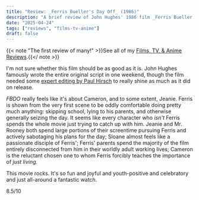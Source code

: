 ```yaml
---
title: "Review: _Ferris Bueller's Day Off_ (1986)"
description: "A brief review of John Hughes' 1986 film _Ferris Bueller's Day Off_."
date: "2025-04-24"
tags: ["reviews", "films-tv-anime"]
draft: false
---
```


{{< note "The first review of many!" >}}See all of my [Films, TV, & Anime Reviews](/2025/04/page-films-tv-anime).{{</ note >}}

I'm not sure whether this film should be as good as it is. John Hughes famously wrote the entire original script in one weekend, though the film needed some [expert editing by Paul Hirsch](https://www.youtube.com/watch?v=9kt-wlM9Ucs) to really shine as much as it did on release.

_FBDO_ really feels like it's about Cameron, and to some extent, Jeanie. Ferris is shown from the very first scene to be oddly comfortable doing pretty much anything: skipping school, lying to his parents, and otherwise generally seizing the day. It seems like every character who _isn't_ Ferris spends the whole movie just trying to catch up with him. Jeanie and Mr. Rooney both spend large portions of their screentime pursuing Ferris and actively sabotaging his plans for the day; Sloane almost feels like a passionate disciple of Ferris'; Ferris' parents spend the majority of the film entirely disconnected from him in their worldly adult working lives; Cameron is the reluctant chosen one to whom Ferris forcibly teaches the importance of _just living_.

This movie rocks. It's so fun and joyful and youth-positive and celebratory and just all-around a fantastic watch.

8.5/10
